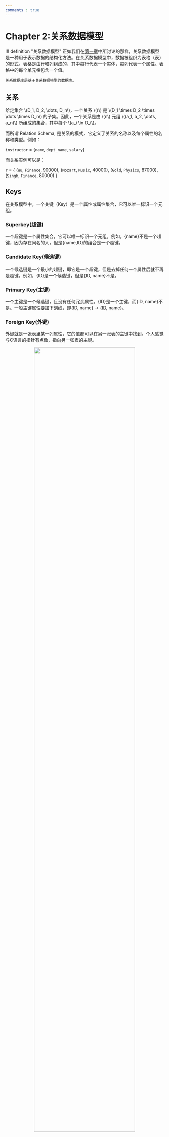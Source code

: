 ```yaml
---
comments : true
---
```


# Chapter 2:关系数据模型

!!! definition "关系数据模型"
    正如我们在[第一章](./ch1.md/#data-models数据模型)中所讨论的那样，关系数据模型是一种用于表示数据的结构化方法。在关系数据模型中，数据被组织为表格（表）的形式。表格是由行和列组成的，其中每行代表一个实体，每列代表一个属性。表格中的每个单元格包含一个值。

    关系数据库是基于关系数据模型的数据库。

## 关系

给定集合 \\(D_1, D_2, \dots, D_n\\)，一个关系 \\(r\\) 是 \\(D_1 \times D_2 \times \dots \times D_n\\) 的子集。因此，一个关系是由 \\(n\\) 元组 \\((a_1, a_2, \dots, a_n)\\) 所组成的集合，其中每个 \\(a_i \in D_i\\)。

而所谓 Relation Schema, 是关系的模式，它定义了关系的名称以及每个属性的名称和类型。例如：

`instructor` = {`name`, `dept_name`, `salary`}

而关系实例可以是：

`r` = { (`Wu`, `Finance`, 90000),
      (`Mozart`, `Music`, 40000),
      (`Gold`, `Physics`, 87000),
      (`Singh`, `Finance`, 80000) }

## Keys

在关系模型中，一个关键（Key）是一个属性或属性集合，它可以唯一标识一个元组。

### Superkey(超键)

一个超键是一个属性集合，它可以唯一标识一个元组。例如，{name}不是一个超键，因为存在同名的人，但是{name,ID}的组合是一个超键。

### Candidate Key(候选键)

一个候选键是一个最小的超键，即它是一个超键，但是去掉任何一个属性后就不再是超键。例如，{ID}是一个候选键，但是{ID, name}不是。

### Primary Key(主键)

一个主键是一个候选键，且没有任何冗余属性。{ID}是一个主键，而{ID, name}不是。一般主键属性要加下划线，即{ID, name} -> {<u>ID</u>, name}。

### Foreign Key(外键)

外键就是一张表里某一列属性，它的值都可以在另一张表的主键中找到。个人感觉与C语言的指针有点像，指向另一张表的主键。

<div align="center">
    <img src="../../../image/i109.png" width="80%">
</div>

---

<div align="center">
<img src="../../../image/i110.png" width="80%">
</div>


外键需要参照完整性(Referential integrity)约束，即外键的值必须在被参照的表的主键中存在。

---

## 模式图

有了主键与外键的概念，我们可以画出模式图。例如：

!!! example "大学数据库"
    ![](../../image/i111.png)

---

## 关系查询语言

关系查询语言是用于查询数据库的语言，它可以分为两类：

1. **关系代数**：关系代数是一种形式化的查询语言，它使用一组操作来操作关系。这些操作包括选择、投影、连接、并、差、交等。

2. **关系演算**：关系演算是一种声明性的查询语言，它描述了所需的数据，而不是如何获取数据。关系演算分为两种：元组关系演算和域关系演算。

上面两类语言在计算上是等价的，即可以相互转换。

### 六类基本操作

我们一般使用关系代数来查询数据库，分为如下六类:

#### Select:$\sigma$

选择操作，选择满足条件的元组。表示为$\sigma_{condition}(relation)$。condition是由属性，常量和逻辑运算符(和离散数学一样，使用 \(\lor\), \(\land\), \(\lnot\))组成的条件。例如：$\sigma_{dept_name='Finance'}(instructor)$, 选择出`dept_name`为`Finance`的元组;$\sigma_{salary>80000}(instructor)$, 选择出`salary`大于`80000`的元组。
    <div align="center">
    <img src="../../../image/i112.png" width="60%">
    </div>


#### Project:$\Pi$
    
投影操作，选择满足条件的属性。表示为$\Pi_{attribute}(relation)$。例如：$\Pi_{name, dept_name}(instructor)$, 选择出`name`和`dept_name`属性,组成一个新的关系。
    
<div align="center">
    <img src="../../../image/i113.png" width="60%">
    </div>

#### Union:$\cup$

并操作，合并两个关系。被合并的两个关系必须满足如下条件：

1. 两个关系的属性数目(arity)相同。

2. 属性的域(domain)是兼容的。

例如，要找到所以2009年秋学期与2010年春学期的课，可以这样写：

$\Pi_{course_id}(\sigma_{semester='Fall' \land year=2009}(section)) \cup \Pi_{course_id}(\sigma_{semester='Spring' \land year=2010}(section))$

<div align="center">
    <img src="../../../image/i114.png" width="60%">
    </div>

#### Set Difference:$-$

差操作，返回两个关系的差集。

例如，要找到所有2009年秋学期但不是2010年春学期的课，可以这样写：

$\Pi_{course_id}(\sigma_{semester='Fall' \land year=2009}(section)) - \Pi_{course_id}(\sigma_{semester='Spring' \land year=2010}(section))$

<div align="center">
    <img src="../../../image/i115.png" width="60%">
    </div>

#### Cartesian Product:$\times$

笛卡尔积操作，返回两个关系的笛卡尔积。

例如，要找到所有教授和他们的课程，可以这样写：

$\sigma_{instructor.ID=teaches.ID}(instructor \times teaches)$

<div align="center">
    <img src="../../../image/i116.png" width="60%">
    </div>

注意，两个关系要笛卡尔乘积，需要它们的属性不同。如果有相同的属性名，那么需要用rename操作。

#### Rename:$\rho$

重命名操作，重命名关系或属性。
假设有一个名为 `instructor` 的关系，包含属性 `ID` 和 `name`。

1.  **重命名关系**：

    将 `instructor` 关系重命名为 `professor`：

    $$
        \rho_{professor}(instructor)
        $$

2.  **重命名属性**：

    将 `instructor` 关系中的 `ID` 属性重命名为 `instructor_id`：

    $$
        \rho_{instructor_id, name}(instructor)
        $$

3.  **同时重命名关系和属性**：

    将 `instructor` 关系重命名为 `professor`，并将 `ID` 属性重命名为 `instructor_id`：

    $$
        \rho_{professor(instructor_id, name)}(instructor)
    $$

#### Example

!!! note "🌰"
    === "T1"
        ??? general "Find the names of all instructors in the Physics department, along with the course_id of all courses they have taught"

            $\Pi_{instructor.name,course\text{_}id}(\sigma_{dept\text{_}name="Physics"}(\sigma_{instructor.id=teaches.id}(instructor \times teaches)))$


### Additional Operations

#### Intersection:$\cap$

交操作，返回两个关系的交集。使用公式：

$$
    R \cap S = R - (R - S)
    $$

#### Natural Join:$\bowtie$

自然连接操作，返回两个关系的连接。自然连接是一种特殊的笛卡尔积，它只返回那些在连接属性($R \cap S$)上相等的元组。自然连接满足结合律和交换律。

#### Theta Jion

在自然连接的基础上加上一个条件。

写作：

$$
    R \bowtie_{condition} S
    $$

#### Outer Join: 外连接操作

返回两个关系的连接，同时返回那些在连接属性上不相等的元组。不存在的值用NULL填充。

对于下图的数据表：
<div align="center">
    <img src="../../../image/i117.png" width="60%">
    </div>

1. Left Outer Join: 返回左关系的所有元组，同时返回那些在连接属性上相等的右关系的元组。

    <div align="center">
    <img src="../../../image/i118.png" width="60%">
    </div>

2. Right Outer Join: 返回右关系的所有元组，同时返回那些在连接属性上相等的左关系的元组。

    <div align="center">
    <img src="../../../image/i119.png" width="60%">
    </div>

3. Full Outer Join: 返回两个关系的所有元组，同时返回那些在连接属性上相等的元组。

    <div align="center">
    <img src="../../../image/i120.png" width="60%">
    </div>

??? tips "外连接的表示？"
    ![](../../image/i121.png)

####  半连接操作

半连接会从关系 r 中选择那些与关系 s 中至少一个元组满足连接条件$\theta$的元组。通俗的说，半连接是一种存在性测试，它检查关系 r 中的元组在关系 s 中是否存在满足特定条件的匹配项。

对于命令：select name from instructor where exists (select * from teaches where instructor.ID = teaches.ID and teaches.year = 2022)

1. 选择出 teaches 表中 year 为 2022 的元组。

2. 选择出 instructor 表中 ID 与 teaches 表中 ID 相等的元组。

3. 选择出 instructor 表中 name 属性。

就可以写为如下的半连接：

<div align="center">
    <img src="../../../image/i122.png" width="60%">
    </div>

#### NULL Values

与Null的比较会得到一个新的布尔值：Unknown。

1. Or: True or Unknown = True, False or Unknown = Unknown, Unknown or Unknown = Unknown.

2. And: True and Unknown = Unknown, False and Unknown = False, Unknown and Unknown = Unknown.

3. Not: Not Unknown = Unknown.

#### Assignment: $\leftarrow$

赋值操作，将一个关系赋值给一个变量。

例如：

$$
R \leftarrow \sigma_{dept_name='Finance'}(instructor)
 $$

这个操作将选择出`dept_name`为`Finance`的元组，并将其赋值给变量`R`。


#### Division: $\div$

除法操作，返回两个关系的商。

!!! definition "商的定义"
    给定关系 r(R) 和 s(S)，其中 S 是 R 的子集，r $\div$ s 是满足以下条件的最大关系 t(R-S)：
        
$$
t \times s \subseteq r
$$

简单来说，关系 `r` 除以关系 `s` 的结果是一个关系 `t`，`t` 包含 `r` 中所有与 `s` 中的元组组合后仍然在 `r` 中的元组。

除法可以使用如下的公式表示：

$$
    temp1 \leftarrow \Pi_{R-S}(r) 
    $$


$$
    temp2 \leftarrow \Pi_{R-S}((temp1 \times s) - \Pi_{R-S,S}(r))
    $$


$$
    result \leftarrow temp1 - temp2
    $$

**解释：**

1.  **temp1**:  首先，我们通过投影操作 $\Pi_{R-S}(r)$，从关系 `r` 中选择所有不在关系 `s` 中的属性（R-S），并将结果存储在 `temp1` 中。这相当于找到所有可能出现在结果关系 `t` 中的元组。

2.  **temp2**:  接下来，我们计算 `temp2`。
        *   `(temp1 × s)`:  我们计算 `temp1` 和 `s` 的笛卡尔积。这将 `temp1` 中的每个元组与 `s` 中的每个元组组合在一起。
        *   `\Pi_{R-S,S}(r)`:  我们从关系 `r` 中投影出属性 R-S 和 S，也就是关系 r 的所有属性。
        *   `(temp1 × s) - \Pi_{R-S,S}(r)`:  我们从 `temp1 × s` 中减去 `\Pi_{R-S,S}(r)`。这将删除所有在 `r` 中存在的 `temp1` 和 `s` 的组合。剩下的元组就是那些与 `s` 组合后不在 `r` 中的 `temp1` 元组。
        *   `\Pi_{R-S}((temp1 \times s) - \Pi_{R-S,S}(r))`:  我们从结果中投影出属性 R-S。这将删除所有与 `s` 组合后不在 `r` 中的 `temp1` 元组。

3.  **result**:  最后，我们计算 `temp1 - temp2`。这将从 `temp1` 中删除所有与 `s` 组合后不在 `r` 中的元组。剩下的元组就是关系 `r` 除以关系 `s` 的结果。

### Extended Operations

#### Generalized Projection

在投影操作中允许使用表达式。

例如：

$\Pi_{name, salary*1.1}(instructor)$

#### Aggregation

聚合操作用于对关系中的元组进行汇总计算。它可以分为两种情况：

1.  **没有分组的聚合**:

    当没有指定分组属性时，聚合函数将应用于关系中的所有元组，计算出一个单一的结果。

    表示形式：

    $$
    \gamma_{agg\_func(attribute)}(relation)
    $$

    例如，计算所有教师的平均工资：

    $$
    \gamma_{AVG(salary)}(instructor)
    $$

2.  **有分组的聚合**:

    当指定了分组属性时，关系将首先按照这些属性进行分组，然后聚合函数将分别应用于每个组中的元组，计算出每个组的结果。

    表示形式：

    $$
    \sideset{_{grouping\_attribute_1, \dots, grouping\_attribute_n}}{} \gamma_{agg\_func(attribute)} (relation)
    $$

    例如，按照部门计算教师的平均工资：

    $$
    \sideset{_{dept\_name}}{AVG(salary)}\gamma (instructor)
    $$

在这个例子中，`dept_name` 是分组属性，`AVG(salary)` 是聚合函数。结果将包含每个部门的名称以及该部门教师的平均工资。

<div align="center">
    <img src="../../../image/i123.png" width="80%">
    </div>